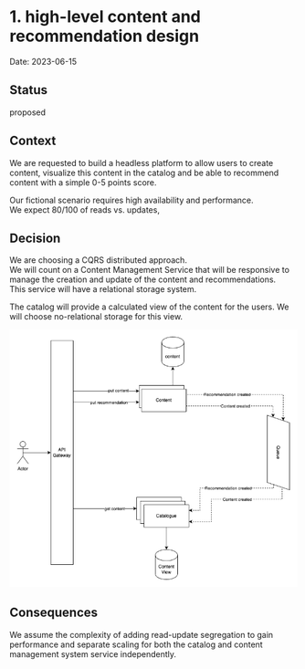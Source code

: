 # 1. high-level content and recommendation design

Date: 2023-06-15

## Status

proposed

## Context

We are requested to build a headless platform to allow users to create content, visualize this content in the catalog and be able to recommend content with a simple 0-5 points score.

Our fictional scenario requires high availability and performance.  
We expect 80/100 of reads vs. updates,

## Decision

We are choosing a CQRS distributed approach.  
We will count on a Content Management Service that will be responsive to manage the creation and update of the content and recommendations.  
This service will have a relational storage system.

The catalog will provide a calculated view of the content for the users. We will choose no-relational storage for this view.

![](../diagrams/adr0001.png)

## Consequences

We assume the complexity of adding read-update segregation to gain performance and separate scaling for both the catalog and content management system service independently.